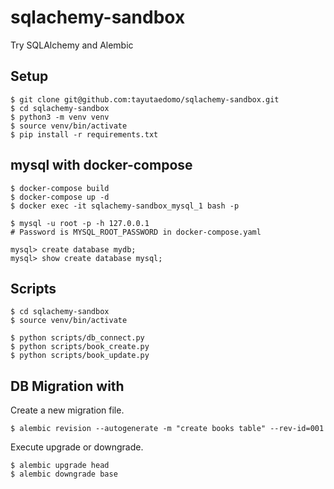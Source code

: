 # sqlachemy-sandbox
Try SQLAlchemy and Alembic


## Setup
```
$ git clone git@github.com:tayutaedomo/sqlachemy-sandbox.git
$ cd sqlachemy-sandbox
$ python3 -m venv venv
$ source venv/bin/activate
$ pip install -r requirements.txt
```


## mysql with docker-compose
```
$ docker-compose build
$ docker-compose up -d
$ docker exec -it sqlachemy-sandbox_mysql_1 bash -p

$ mysql -u root -p -h 127.0.0.1
# Password is MYSQL_ROOT_PASSWORD in docker-compose.yaml

mysql> create database mydb;
mysql> show create database mysql;
```


## Scripts
```
$ cd sqlachemy-sandbox
$ source venv/bin/activate

$ python scripts/db_connect.py
$ python scripts/book_create.py
$ python scripts/book_update.py
```


## DB Migration with 
Create a new migration file.
```
$ alembic revision --autogenerate -m "create books table" --rev-id=001
```

Execute upgrade or downgrade.
```
$ alembic upgrade head
$ alembic downgrade base
```
